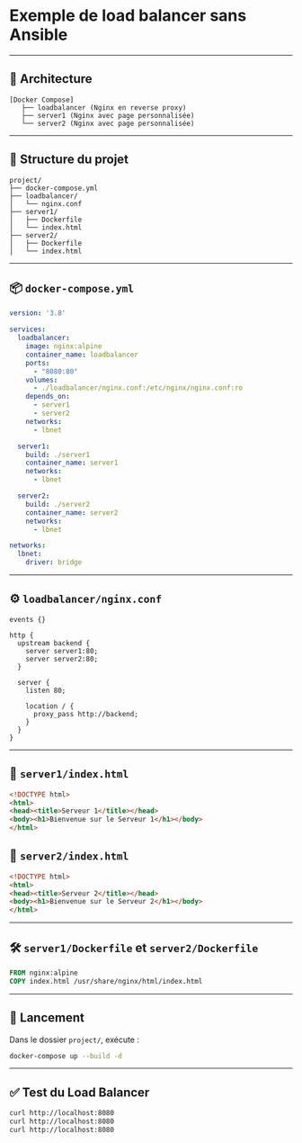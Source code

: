 # Exemple de load balancer sans Ansible
---

## 🧱 Architecture

```plaintext
[Docker Compose]
   ├── loadbalancer (Nginx en reverse proxy)
   ├── server1 (Nginx avec page personnalisée)
   └── server2 (Nginx avec page personnalisée)
```

---

## 📁 Structure du projet

```plaintext
project/
├── docker-compose.yml
├── loadbalancer/
│   └── nginx.conf
├── server1/
│   ├── Dockerfile
│   └── index.html
├── server2/
│   ├── Dockerfile
│   └── index.html
```

---

## 📦 `docker-compose.yml`

```yaml
version: '3.8'

services:
  loadbalancer:
    image: nginx:alpine
    container_name: loadbalancer
    ports:
      - "8080:80"
    volumes:
      - ./loadbalancer/nginx.conf:/etc/nginx/nginx.conf:ro
    depends_on:
      - server1
      - server2
    networks:
      - lbnet

  server1:
    build: ./server1
    container_name: server1
    networks:
      - lbnet

  server2:
    build: ./server2
    container_name: server2
    networks:
      - lbnet

networks:
  lbnet:
    driver: bridge
```

---

## ⚙️ `loadbalancer/nginx.conf`

```nginx
events {}

http {
  upstream backend {
    server server1:80;
    server server2:80;
  }

  server {
    listen 80;

    location / {
      proxy_pass http://backend;
    }
  }
}
```

---

## 📝 `server1/index.html`

```html
<!DOCTYPE html>
<html>
<head><title>Serveur 1</title></head>
<body><h1>Bienvenue sur le Serveur 1</h1></body>
</html>
```

## 📝 `server2/index.html`

```html
<!DOCTYPE html>
<html>
<head><title>Serveur 2</title></head>
<body><h1>Bienvenue sur le Serveur 2</h1></body>
</html>
```

---

## 🛠️ `server1/Dockerfile` et `server2/Dockerfile`

```Dockerfile
FROM nginx:alpine
COPY index.html /usr/share/nginx/html/index.html
```

---

## 🚀 Lancement

Dans le dossier `project/`, exécute :

```bash
docker-compose up --build -d
```

---

## ✅ Test du Load Balancer

```bash
curl http://localhost:8080
curl http://localhost:8080
curl http://localhost:8080
```

